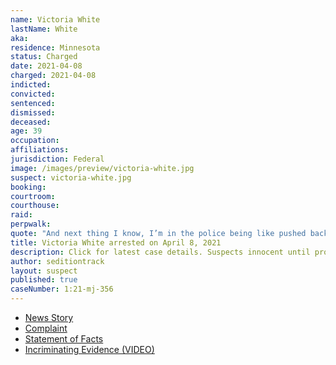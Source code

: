 ```yaml
---
name: Victoria White
lastName: White
aka:
residence: Minnesota
status: Charged
date: 2021-04-08
charged: 2021-04-08
indicted:
convicted: 
sentenced: 
dismissed: 
deceased:
age: 39
occupation:
affiliations:
jurisdiction: Federal
image: /images/preview/victoria-white.jpg
suspect: victoria-white.jpg
booking:
courtroom:
courthouse:
raid:
perpwalk:
quote: "And next thing I know, I’m in the police being like pushed backwards like ping pong of sorts and the next thing I know I’m in the State Capitol."
title: Victoria White arrested on April 8, 2021
description: Click for latest case details. Suspects innocent until proven guilty.
author: seditiontrack
layout: suspect
published: true
caseNumber: 1:21-mj-356
---
```

- [News Story](https://krocnews.com/rochester-woman-faces-6-federal-charges-connected-to-capitol-riot/)
- [Complaint](https://www.justice.gov/usao-dc/case-multi-defendant/file/1385536/download)
- [Statement of Facts](https://www.justice.gov/usao-dc/case-multi-defendant/file/1385541/download)
- [Incriminating Evidence (VIDEO)](https://www.youtube.com/watch?v=NUoBiRXZs5Q)
